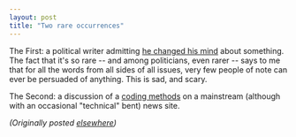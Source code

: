 ```yaml
---
layout: post
title: "Two rare occurrences"
---
```




<p>The First: a political writer admitting <a href="http://talkingpointsmemo.com/may0204.html#052802148am">he changed his mind</a> about something. The fact that it's so rare -- and among politicians, even rarer -- says to me that for all the words from all sides of all issues, very few people of note can ever be persuaded of anything. This is sad, and scary.</p>

<p>The Second: a discussion of a <a href="http://www.salon.com/tech/feature/2002/05/29/extreme_programming/index.html">coding  methods</a> on a mainstream (although with an occasional "technical" bent) news site.</p>


<p><em>(Originally posted <a href="http://use.perl.org/~lachoy/journal/5264">elsewhere</a>)</em></p>


